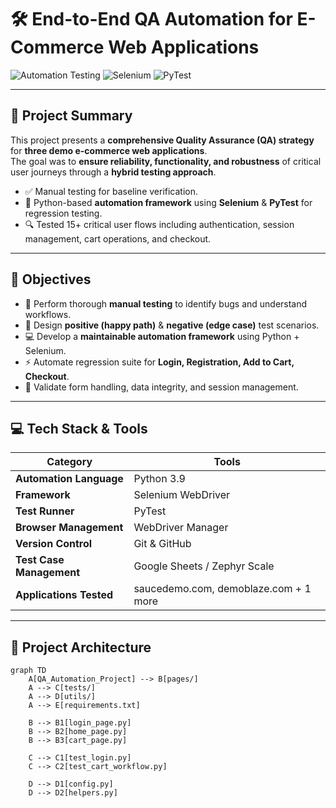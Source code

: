 # 🛠 End-to-End QA Automation for E-Commerce Web Applications

![Automation Testing](https://img.shields.io/badge/QA-Automation-blue)
![Selenium](https://img.shields.io/badge/Selenium-Python-green)
![PyTest](https://img.shields.io/badge/TestRunner-PyTest-yellow)

---

## 📌 Project Summary
This project presents a **comprehensive Quality Assurance (QA) strategy** for **three demo e-commerce web applications**.  
The goal was to **ensure reliability, functionality, and robustness** of critical user journeys through a **hybrid testing approach**.  

- ✅ Manual testing for baseline verification.  
- 🤖 Python-based **automation framework** using **Selenium** & **PyTest** for regression testing.  
- 🔍 Tested 15+ critical user flows including authentication, session management, cart operations, and checkout.  

---

## 🎯 Objectives
- 🧪 Perform thorough **manual testing** to identify bugs and understand workflows.
- 📜 Design **positive (happy path)** & **negative (edge case)** test scenarios.
- 💻 Develop a **maintainable automation framework** using Python + Selenium.
- ⚡ Automate regression suite for **Login, Registration, Add to Cart, Checkout**.
- 🔐 Validate form handling, data integrity, and session management.

---

## 💻 Tech Stack & Tools
| Category | Tools |
|----------|-------|
| **Automation Language** | Python 3.9 |
| **Framework** | Selenium WebDriver |
| **Test Runner** | PyTest |
| **Browser Management** | WebDriver Manager |
| **Version Control** | Git & GitHub |
| **Test Case Management** | Google Sheets / Zephyr Scale |
| **Applications Tested** | saucedemo.com, demoblaze.com + 1 more |

---

## 📂 Project Architecture
```mermaid
graph TD
    A[QA_Automation_Project] --> B[pages/]
    A --> C[tests/]
    A --> D[utils/]
    A --> E[requirements.txt]

    B --> B1[login_page.py]
    B --> B2[home_page.py]
    B --> B3[cart_page.py]

    C --> C1[test_login.py]
    C --> C2[test_cart_workflow.py]

    D --> D1[config.py]
    D --> D2[helpers.py]
